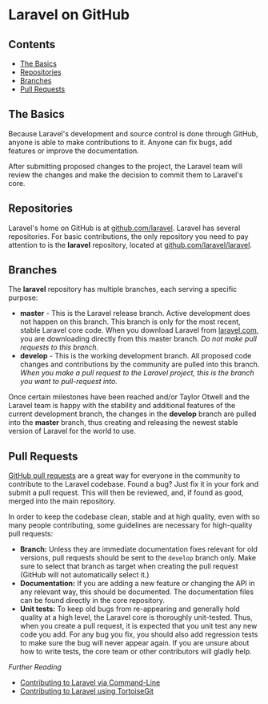 # Laravel on GitHub## Contents- [The Basics](#the-basics)- [Repositories](#repositories)- [Branches](#branches)- [Pull Requests](#pull-requests)<a name="the-basics"></a>## The BasicsBecause Laravel's development and source control is done through GitHub, anyone is able to make contributions to it. Anyone can fix bugs, add features or improve the documentation.After submitting proposed changes to the project, the Laravel team will review the changes and make the decision to commit them to Laravel's core.<a name="repositories"></a>## RepositoriesLaravel's home on GitHub is at [github.com/laravel](https://github.com/laravel). Laravel has several repositories. For basic contributions, the only repository you need to pay attention to is the **laravel** repository, located at [github.com/laravel/laravel](https://github.com/laravel/laravel).<a name="branches"></a>## BranchesThe **laravel** repository has multiple branches, each serving a specific purpose:- **master** - This is the Laravel release branch. Active development does not happen on this branch. This branch is only for the most recent, stable Laravel core code. When you download Laravel from [laravel.com](http://laravel.com/), you are downloading directly from this master branch. *Do not make pull requests to this branch.*- **develop** - This is the working development branch. All proposed code changes and contributions by the community are pulled into this branch. *When you make a pull request to the Laravel project, this is the branch you want to pull-request into.*Once certain milestones have been reached and/or Taylor Otwell and the Laravel team is happy with the stability and additional features of the current development branch, the changes in the **develop** branch are pulled into the **master** branch, thus creating and releasing the newest stable version of Laravel for the world to use.<a name="pull-requests"></a>## Pull Requests[GitHub pull requests](https://help.github.com/articles/using-pull-requests) are a great way for everyone in the community to contribute to the Laravel codebase. Found a bug? Just fix it in your fork and submit a pull request. This will then be reviewed, and, if found as good, merged into the main repository.In order to keep the codebase clean, stable and at high quality, even with so many people contributing, some guidelines are necessary for high-quality pull requests:- **Branch:** Unless they are immediate documentation fixes relevant for old versions, pull requests should be sent to the `develop` branch only. Make sure to select that branch as target when creating the pull request (GitHub will not automatically select it.)- **Documentation:** If you are adding a new feature or changing the API in any relevant way, this should be documented. The documentation files can be found directly in the core repository.- **Unit tests:** To keep old bugs from re-appearing and generally hold quality at a high level, the Laravel core is thoroughly unit-tested. Thus, when you create a pull request, it is expected that you unit test any new code you add. For any bug you fix, you should also add regression tests to make sure the bug will never appear again. If you are unsure about how to write tests, the core team or other contributors will gladly help.*Further Reading* - [Contributing to Laravel via Command-Line](/docs/contrib/command-line) - [Contributing to Laravel using TortoiseGit](/docs/contrib/tortoisegit)